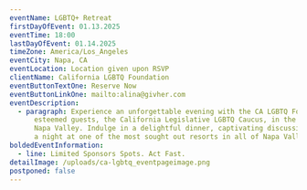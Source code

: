 ```yaml
---
eventName: LGBTQ+ Retreat
firstDayOfEvent: 01.13.2025
eventTime: 18:00
lastDayOfEvent: 01.14.2025
timeZone: America/Los_Angeles
eventCity: Napa, CA
eventLocation: Location given upon RSVP
clientName: California LGBTQ Foundation
eventButtonTextOne: Reserve Now
eventButtonLinkOne: mailto:alina@givher.com
eventDescription:
  - paragraph: Experience an unforgettable evening with the CA LGBTQ Foundation and
      esteemed guests, the California Legislative LGBTQ Caucus, in the stunning
      Napa Valley. Indulge in a delightful dinner, captivating discussions, and
      a night at one of the most sought out resorts in all of Napa Valley.
boldedEventInformation:
  - line: Limited Sponsors Spots. Act Fast.
detailImage: /uploads/ca-lgbtq_eventpageimage.png
postponed: false
---
```

